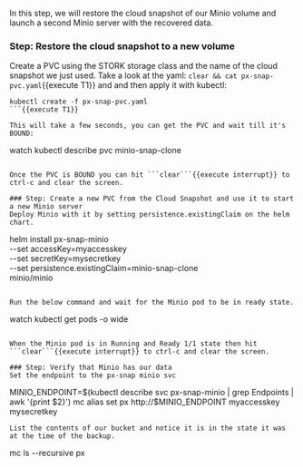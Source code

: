 In this step, we will restore the cloud snapshot of our Minio volume and launch a second Minio server with the recovered data.

### Step: Restore the cloud snapshot to a new volume

Create a PVC using the STORK storage class and the name of the cloud snapshot we just used. Take a look at the yaml: ```clear && cat px-snap-pvc.yaml```{{execute T1}} and and then apply it with kubectl:
```
kubectl create -f px-snap-pvc.yaml
```{{execute T1}}

This will take a few seconds, you can get the PVC and wait till it's BOUND:
```
watch kubectl describe pvc minio-snap-clone
```{{execute T1}}

Once the PVC is BOUND you can hit ```clear```{{execute interrupt}} to ctrl-c and clear the screen.

### Step: Create a new PVC from the Cloud Snapshot and use it to start a new Minio server
Deploy Minio with it by setting persistence.existingClaim on the helm chart.
```
helm install px-snap-minio \
    --set accessKey=myaccesskey \
    --set secretKey=mysecretkey \
    --set persistence.existingClaim=minio-snap-clone \
    minio/minio
```{{execute T1}}

Run the below command and wait for the Minio pod to be in ready state.
```
watch kubectl get pods -o wide
```{{execute T1}}

When the Minio pod is in Running and Ready 1/1 state then hit ```clear```{{execute interrupt}} to ctrl-c and clear the screen.

### Step: Verify that Minio has our data
Set the endpoint to the px-snap minio svc
```
MINIO_ENDPOINT=$(kubectl describe svc px-snap-minio | grep Endpoints | awk '{print $2}')
mc alias set px http://$MINIO_ENDPOINT myaccesskey mysecretkey
```{{execute T1}}
List the contents of our bucket and notice it is in the state it was at the time of the backup.
```
mc ls --recursive px
```{{execute T1}}
